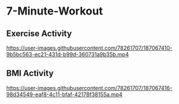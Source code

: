 # 7-Minute-Workout




## Exercise Activity

https://user-images.githubusercontent.com/78261707/187067410-9b5bc563-ec21-431d-b99d-360731a9b35b.mp4



## BMI Activity

https://user-images.githubusercontent.com/78261707/187067416-98d34549-eaf8-4c11-bfaf-42178f38155a.mp4

